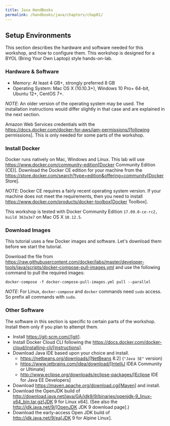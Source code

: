 ```yaml
---
title: Java HandBooks
permalink: /handbooks/java/chapters/chap01/
---
```



## Setup Environments

This section describes the hardware and software needed for this workshop, and how to configure them.
This workshop is designed for a BYOL (Bring Your Own Laptop) style hands-on-lab.

### Hardware & Software

- Memory: At least 4 GB+, strongly preferred 8 GB
- Operating System: Mac OS X (10.10.3+), Windows 10 Pro+ 64-bit, Ubuntu 12+, CentOS 7+.

_NOTE_: An older version of the operating system may be used.
The installation instructions would differ slightly in that case and are explained in the next section.

Amazon Web Services credentials with the https://docs.docker.com/docker-for-aws/iam-permissions/[following permissions].
This is only needed for some parts of the workshop.

### Install Docker

Docker runs natively on Mac, Windows and Linux.
This lab will use https://www.docker.com/community-edition[Docker Community Edition (CE)].
Download the Docker CE edition for your machine from the https://store.docker.com/search?type=edition&offering=community[Docker Store]. 

_NOTE_: Docker CE requires a fairly recent operating system version.
If your machine does not meet the requirements, then you need to install https://www.docker.com/products/docker-toolbox[Docker Toolbox]. 

This workshop is tested with Docker Community Edition `17.09.0-ce-rc2, build 363a3e7` on Mac OS X `10.12.5`.

### Download Images

This tutorial uses a few Docker images and software.
Let's download them before we start the tutorial.

Download the file from https://raw.githubusercontent.com/docker/labs/master/developer-tools/java/scripts/docker-compose-pull-images.yml and use the following command to pull the required images:

```
docker-compose -f docker-compose-pull-images.yml pull --parallel
```

_NOTE_: For Linux, `docker-compose` and `docker` commands need `sudo` access.
So prefix all commands with `sudo`.

### Other Software

The software in this section is specific to certain parts of the workshop.
Install them only if you plan to attempt them.

- Install https://git-scm.com//[git].
- Install Docker Cloud CLI following the https://docs.docker.com/docker-cloud/installing-cli/[instructions].
- Download Java IDE based upon your choice and install.
   -  https://netbeans.org/downloads/[NetBeans 8.2] (`"Java SE"` version)
   - https://www.jetbrains.com/idea/download/[IntelliJ IDEA Community or Ultimate]
   - http://www.eclipse.org/downloads/eclipse-packages/[Eclipse IDE for Java EE Developers]
- Download https://maven.apache.org/download.cgi[Maven] and install.
- Download the OpenJDK build of http://download.java.net/java/GA/jdk9/9/binaries/openjdk-9_linux-x64_bin.tar.gz[JDK 9 for Linux x64].
  (See also the http://jdk.java.net/9/[OpenJDK JDK 9 download page].)
- Download the early-access Open JDK build of http://jdk.java.net/9/ea[JDK 9 for Alpine Linux].

